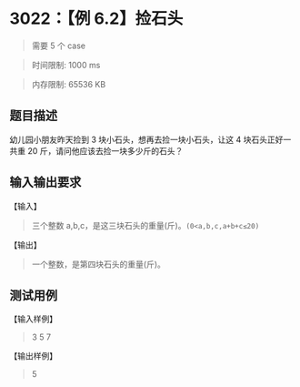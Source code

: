 # 3022：【例 6.2】捡石头

> 需要 5 个 case

> 时间限制: 1000 ms

> 内存限制: 65536 KB

## 题目描述

幼儿园小朋友昨天捡到 3 块小石头，想再去捡一块小石头，让这 4 块石头正好一共重 20 斤，请问他应该去捡一块多少斤的石头？

## 输入输出要求

【输入】

> 三个整数 a,b,c，是这三块石头的重量(斤)。`(0<a,b,c,a+b+c≤20)`

【输出】

> 一个整数，是第四块石头的重量(斤)。

## 测试用例

【输入样例】

> 3 5 7

【输出样例】

> 5
